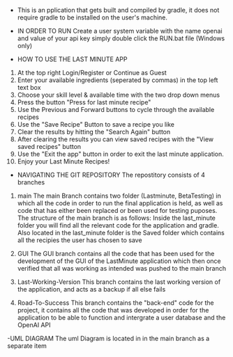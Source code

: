 - This is  an pplication that gets built and compiled by gradle, it does not require gradle to be installed on the user's machine.

- IN ORDER TO RUN
Create a user system variable with the name openai and value of your api key
simply double click the RUN.bat file (Windows only)

- HOW TO USE THE LAST MINUTE APP
1. At the top right Login/Register or Continue as Guest
2. Enter your available ingredients (seperated by commas) in the top left text box
3. Choose your skill level & available time with the two drop down menus
4. Press the button "Press for last minute recipe"
5. Use the Previous and Forward buttons to cycle through the available recipes
6. Use the "Save Recipe" Button to save a recipe you like
7. Clear the results by hitting the "Search Again" button
8. After clearing the results you can view saved recipes with the "View saved recipes" button
9. Use the "Exit the app" button in order to exit the last minute application.
10. Enjoy your Last Minute Recipes!

- NAVIGATING THE GIT REPOSITORY
The repostitory consists of 4 branches
1. main
The main Branch contains two folder (Lastminute, BetaTesting) in which all the code in order to run the final application is held, 
as well as code that has either been replaced or been used for testing puposes.
	The structure of the main branch is as follows:
	Inside the last_minute folder you will find all the relevant code for the application and gradle. Also located in the last_minute folder is the 
	Saved folder which contains all the recipies the user has chosen to save

2. GUI
The GUI branch contains all the code that has been used for the development of the GUI of the LastMinute application which then once verified that all 
was working as intended was pushed to the main branch

3. Last-Working-Version
This branch contains the last working version of the application, and acts as a backup if all else fails

4. Road-To-Success
This branch contains the "back-end" code for the project, it contains all the code that was developed in order for the application to be able to function
and intergrate a user database and the OpenAI API


-UML DIAGRAM
The uml Diagram is located in in the main branch as a separate item




